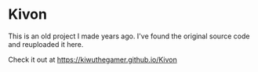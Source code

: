 # Kivon

This is an old project I made years ago. I've found the original source code and reuploaded it here.

Check it out at https://kiwuthegamer.github.io/Kivon
